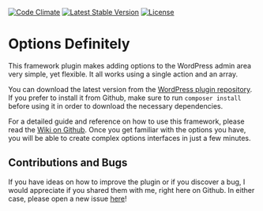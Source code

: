 [![Code Climate](https://codeclimate.com/github/felixarntz/options-definitely/badges/gpa.svg)](https://codeclimate.com/github/felixarntz/options-definitely)
[![Latest Stable Version](https://poser.pugx.org/felixarntz/options-definitely/version)](https://packagist.org/packages/felixarntz/options-definitely)
[![License](https://poser.pugx.org/felixarntz/options-definitely/license)](https://packagist.org/packages/felixarntz/options-definitely)

Options Definitely
==================

This framework plugin makes adding options to the WordPress admin area very simple, yet flexible. It all works using a single action and an array.

You can download the latest version from the [WordPress plugin repository](http://wordpress.org/plugins/options-definitely/). If you prefer to install it from Github, make sure to run `composer install` before using it in order to download the necessary dependencies.

For a detailed guide and reference on how to use this framework, please read the [Wiki on Github](https://github.com/felixarntz/options-definitely/wiki). Once you get familiar with the options you have, you will be able to create complex options interfaces in just a few minutes.

Contributions and Bugs
----------------------

If you have ideas on how to improve the plugin or if you discover a bug, I would appreciate if you shared them with me, right here on Github. In either case, please open a new issue [here](https://github.com/felixarntz/options-definitely/issues/new)!
